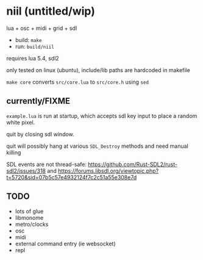 # niil (untitled/wip)

lua + osc + midi + grid + sdl

- build: `make`
- run: `build/niil`

requires lua 5.4, sdl2

only tested on linux (ubuntu), include/lib paths are hardcoded in makefile

`make core` converts `src/core.lua` to `src/core.h` using `sed`

## currently/FIXME

`example.lua` is run at startup, which accepts sdl key input to place a random white pixel.

quit by closing sdl window.

quit will possibly hang at various `SDL_Destroy` methods and need manual killing

SDL events are not thread-safe: https://github.com/Rust-SDL2/rust-sdl2/issues/318 and https://forums.libsdl.org/viewtopic.php?t=5720&sid=07b5c57e4932124f7c2c51a55e308e7d


## TODO

- lots of glue
- libmonome
- metro/clocks
- osc
- midi
- external command entry (ie websocket)
- repl
